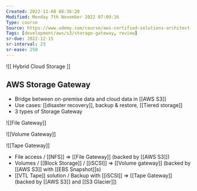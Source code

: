 ```yaml
---
Created: 2022-11-08 08:36:20
Modified: Monday 7th November 2022 07:09:16
Type: course
Source: https://www.udemy.com/course/aws-certified-solutions-architect-associate-saa-c01/?xref=E0Aed11STH4LPUQvCz0GJFABTmM=
Tags: [development/aws/s3/storage-gateway, review]
sr-due: 2022-12-15
sr-interval: 23
sr-ease: 250
---
```


![[ Hybrid Cloud Storage ]]


## AWS Storage Gateway

- Bridge between on-premise data and cloud data in [[AWS S3]]
- Use cases: [[disaster recovery]], backup & restore, [[Tiered storage]]
- 3 types of Storage Gateway

![[File Gateway]]

![[Volume Gateway]]

![[Tape Gateway]]


- File access / [[NFS]] => [[File Gateway]] (backed by [[AWS S3]])
- Volumes / [[Block Storage]] / [[iSCSI]] => [[Volume gateway]] (backed by [[AWS S3]] with [[EBS Snapshot]]s)
- [[VTL Tape]] solution / Backup with [[iSCSI]] => [[Tape Gateway]] (backed by [[AWS S3]] and [[S3 Glacier]])